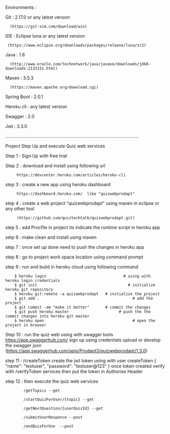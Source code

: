 
Environments : 


Git : 2.17.0 or any latest version

	  (https://git-scm.com/download/win)
	  
IDE : Eclipse luna or any latest version

	 (https://www.eclipse.org/downloads/packages/release/luna/sr2)

Java : 1.8 

	  (http://www.oracle.com/technetwork/java/javase/downloads/jdk8-downloads-2133151.html)
Maven :  3.5.3 

      (https://maven.apache.org/download.cgi)

Spring Boot : 2.0.1

Heroku cli : any latest version
			
Swagger : 2.0

Jwt : 3.3.0

........................................................................................................

Project Step Up and execute Quiz web services

Step 1 : Sign Up with free trial

Step 2 : download and install using following url

		 https://devcenter.heroku.com/articles/heroku-cli
		 
step 3 : create a new app using heroku dashboard

		 https://dashboard.heroku.com/  like "quizwebprodapt"
		 
step 4 : create a web project "quizwebprodapt" using maven in eclipse or any other tool

		 (https://github.com/quiztechtalk/quizwebprodapt.git)
		 
step 5 : add Procfile in project its indicate the runtime script in heroku app

setp 6 : make clean and install using maven
		 
step 7 : once set up done need to push the changes in heroku app

step 8 : go to project work space location using command prompt 

step 9 : run and build in heroku cloud using following command

		$ heroku login   					          	# using with heroku login credentials 
		$ git init       						          # initialize heroku git repository 
		$ heroku git:remote -a quizwebprodapt	# initialize the project 
		$ git add .								            # add the project
		$ git commit -am "make it better"	  	# commit the changes
		$ git push heroku master 				      # push the the commit changes into heroku git master
		$ heroku open							            # open the project in browser
		
Step 10 : run the quiz web using with swagger tools 
		  https://app.swaggerhub.com/ sign up using credentials
		  upload or develop the swagger json
		  (https://app.swaggerhub.com/apis/Prodapt3/quizwebprodapt/1.3.0)


step 11 : /createToken
			create the jwt token using with user createToken
			{
				"name": "testuser",
				"password": "testuser@123"
			}
			once token created verify with /verifyToken services 
			then put the token in Authorise Header 
			
step 12 : then execute the quiz web services

			/getTopics --get
      
			/startQuizForUser/{topic} --get
      
			/getNextQuestion/{userQuizId} --get
      
			/submitUserResponce --post
      
			/endQuizForUse  --post

			
			





